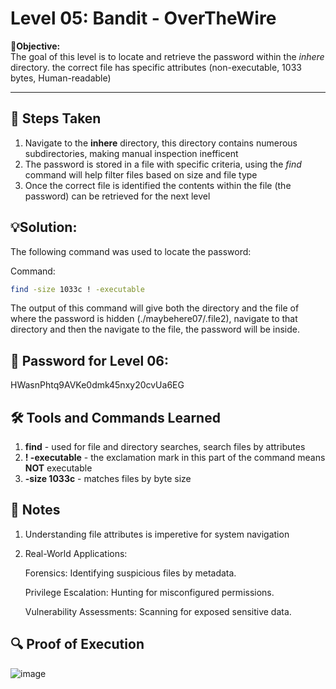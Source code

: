 # Level 05: Bandit - OverTheWire

**🎯Objective:**  
The goal of this level is to locate and retrieve the password within the *inhere* directory. the correct file has specific attributes (non-executable, 1033 bytes, Human-readable) 

---

## 📝 Steps Taken
1. Navigate to the **inhere** directory, this directory contains numerous subdirectories, making manual inspection inefficent
2. The password is stored in a file with specific criteria, using the *find* command will help filter files based on size and file type
3. Once the correct file is identified the contents within the file (the password) can be retrieved for the next level 

## 💡Solution:
The following command was used to locate the password:

  Command:
   ```bash
   find -size 1033c ! -executable
```
The output of this command will give both the directory and the file of where the password is hidden (./maybehere07/.file2), navigate to that directory and then the navigate to the file, the password will be inside.

## 🔑 Password for Level 06:
HWasnPhtq9AVKe0dmk45nxy20cvUa6EG

## 🛠️ Tools and Commands Learned
1. **find** - used for file and directory searches, search files by attributes 
2. **! -executable** - the exclamation mark in this part of the command means **NOT** executable
3. **-size 1033c** - matches files by byte size 

## 📝 Notes
1. Understanding file attributes is imperetive for system navigation
2. Real-World Applications:
   
   Forensics: Identifying suspicious files by metadata.
   
   Privilege Escalation: Hunting for misconfigured permissions.
   
   Vulnerability Assessments: Scanning for exposed sensitive data.

## 🔍 Proof of Execution
![image](https://github.com/user-attachments/assets/5a349352-d828-4a5e-a638-4907543cbba1)
